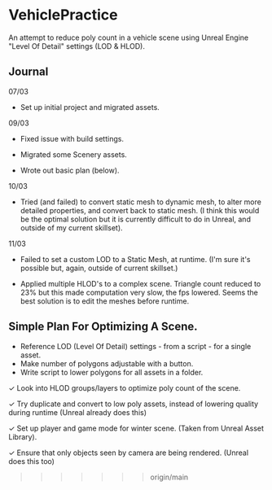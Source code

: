 # VehiclePractice
An attempt to reduce poly count in a vehicle scene using Unreal Engine "Level Of Detail" settings (LOD & HLOD).

## Journal
07/03 
- Set up initial project and migrated assets.

09/03 
- Fixed issue with build settings.

- Migrated some Scenery assets.
      
- Wrote out basic plan (below).

10/03
- Tried (and failed) to convert static mesh to dynamic mesh, to alter more detailed properties, and convert back to static mesh.
(I think this would be the optimal solution but it is currently difficult to do in Unreal, and outside of my current skillset).

11/03
- Failed to set a custom LOD to a Static Mesh, at runtime. (I'm sure it's possible but, again, outside of current skillset.)

- Applied multiple HLOD's to a complex scene. Triangle count reduced to 23% but this made computation very slow, the fps lowered.
Seems the best solution is to edit the meshes before runtime. 


## Simple Plan For Optimizing A Scene.
- Reference LOD (Level Of Detail) settings - from a script - for a single asset.
- Make number of polygons adjustable with a button.
- Write script to lower polygons for all assets in a folder.
  
✓ Look into HLOD groups/layers to optimize poly count of the scene.

✓ Try duplicate and convert to low poly assets, instead of lowering quality during runtime (Unreal already does this)

✓ Set up player and game mode for winter scene. (Taken from Unreal Asset Library).

✓ Ensure that only objects seen by camera are being rendered. (Unreal does this too)
>>>>>>> origin/main
